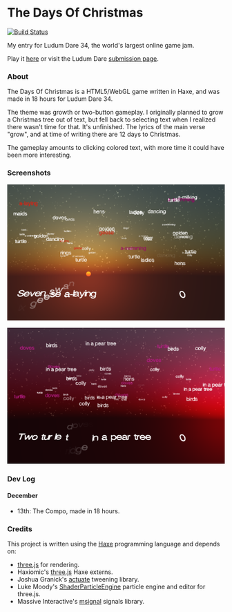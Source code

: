 # The Days Of Christmas

[![Build Status](https://img.shields.io/travis/Tw1ddle/Ludum-Dare-34.svg?style=flat-square)](https://travis-ci.org/Tw1ddle/Ludum-Dare-34)

My entry for Ludum Dare 34, the world's largest online game jam.

Play it [here](http://samcodes.itch.io/the-days-of-christmas) or visit the Ludum Dare [submission page](http://ludumdare.com/compo/ludum-dare-34/?uid=42276).

### About

The Days Of Christmas is a HTML5/WebGL game written in Haxe, and was made in 18 hours for Ludum Dare 34.

The theme was growth or two-button gameplay. I originally planned to grow a Christmas tree out of text, but fell back to selecting text when I realized there wasn't time for that. It's unfinished. The lyrics of the main verse "grow", and at time of writing there are 12 days to Christmas.

The gameplay amounts to clicking colored text, with more time it could have been more interesting.

### Screenshots

![Screenshot1](https://github.com/Tw1ddle/ludum-dare-34/blob/master/screenshots/screenshot2.png?raw=true "Screenshot 1")

![Screenshot2](https://github.com/Tw1ddle/ludum-dare-34/blob/master/screenshots/screenshot3.png?raw=true "Screenshot 2")

### Dev Log
#### December
* 13th: The Compo, made in 18 hours.

### Credits

This project is written using the [Haxe](http://haxe.org/) programming language and depends on:

* [three.js](https://github.com/mrdoob/three.js) for rendering.
* Haxiomic's [three.js](https://github.com/haxiomic/three-js-haxe-externs) Haxe externs.
* Joshua Granick's [actuate](http://lib.haxe.org/p/actuate) tweening library.
* Luke Moody's [ShaderParticleEngine](https://github.com/squarefeet/ShaderParticleEngine) particle engine and editor for three.js.
* Massive Interactive's [msignal](http://lib.haxe.org/p/msignal/) signals library.